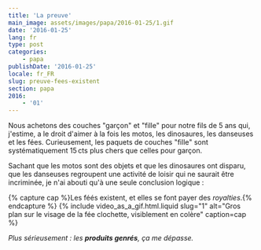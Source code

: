 ```yaml
---
title: 'La preuve'
main_image: assets/images/papa/2016-01-25/1.gif
date: '2016-01-25'
lang: fr
type: post
categories:
    - papa
publishDate: '2016-01-25'
locale: fr_FR
slug: preuve-fees-existent
section: papa
2016:
    - '01'
---
```


Nous achetons des couches "garçon" et "fille" pour notre fils de 5 ans qui, j'estime, a le droit d'aimer à la fois les motos, les dinosaures, les danseuses et les fées. Curieusement, les paquets de couches "fille" sont systématiquement 15&thinsp;cts plus chers que celles pour garçon.

<!--more-->

Sachant que les motos sont des objets et que les dinosaures ont disparu, que les danseuses regroupent une activité de loisir qui ne saurait être incriminée, je n'ai abouti qu'à une seule conclusion logique :

{% capture cap %}Les féés existent, et elles se font payer des <em lang="en">royalties</em>.{% endcapture %}
{% include video_as_a_gif.html.liquid 
  slug="1" 
  alt="Gros plan sur le visage de la fée clochette, visiblement en colère" 
  caption=cap 
%}

_Plus sérieusement : les **produits genrés**, ça me dépasse._
